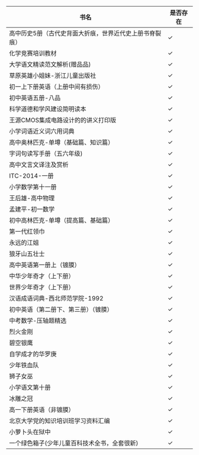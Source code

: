|  书名 | 是否存在  |
|  ----  | ----  |
|高中历史5册（古代史背面大折痕，世界近代史上册书脊裂痕）|✓
化学竞赛培训教材|✓
大学语文精读范文解析(赠品品)|✓
草原英雄小姐妹-浙江儿童出版社|✓
初一上下册英语（上册中间有损伤）|✓
初中英语五册-八品|✓
科学道德和学风建设简明读本|✓
王源CMOS集成电路设计的的讲义打印版|✓
小学词语近义词六用词典|✓
高中奥林匹克-单墫（基础篇、知识篇）|✓
字词句读写手册（五六年级)|✓
高中文言文译注及赏析|✓
ITC-2014-一册|✓
小学数学第十一册|✓
王后雄-高中物理|✓
孟建平-初一数学|✓
初中高林匹克-单墫（提高篇、基础篇）|✓
第一代红领巾|✓
永远的江姐|✓
狼牙山五壮士|✓
高中英语第一册上（镀膜）|✓
中华少年奇才（上下册）|✓
世界少年奇才（上下册）|✓
汉语成语词典-西北师范学院-1992|✓
初中英语（第二册下、第三册）（镀膜）|✓
中考数学-压轴题精选|✓
烈火金刚|✓
碧空银鹰|✓
自学成才的华罗庚|✓
少年铁血队|✓
狮子女巫|✓
小学语文第十册|✓
冰雕之冠|✓
高一下册英语（非镀膜）|✓
北京大学党的知识培训班学习资料汇编|✓
小萝卜头在狱中|✓
一个绿色箱子(少年儿童百科技术全书，全套很新)|✓
